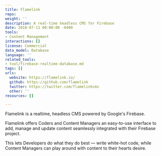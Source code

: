 ```yaml
---
title: Flamelink
repo: 
weight: ''
description: A real-time headless CMS for Firebase
date: 2018-07-11 00:00:00 -0400
tools:
- Content Management
interactions: []
license: Commercial
data_model: Database
language: ''
related_tools:
- tool/firebase-realtime-database.md
tags: []
urls:
  website: https://flamelink.io/
  github: https://github.com/flamelink
  twitter: https://twitter.com/flamelinkcms
  other: ''
resources: []

---
```

Flamelink is a realtime, headless CMS powered by Google's Firebase.

Flamelink offers Coders and Content Managers an easy-to-use interface to add, manage and update content seamlessly integrated with their Firebase project.

This lets Developers do what they do best — write white-hot code, while Content Managers can play around with content to their hearts desire.